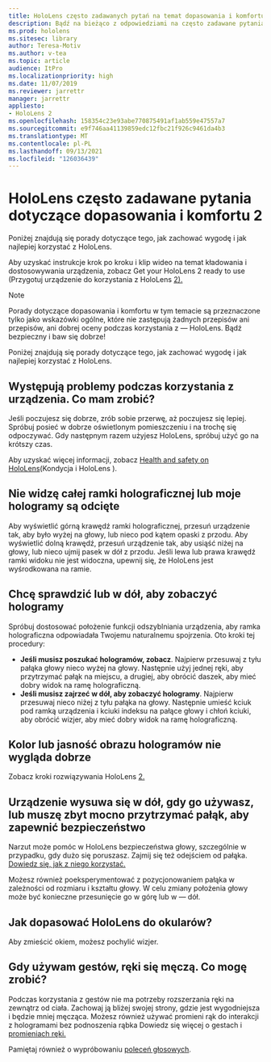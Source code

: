```yaml
---
title: HoloLens często zadawanych pytań na temat dopasowania i komfortu HoloLens 2
description: Bądź na bieżąco z odpowiedziami na często zadawane pytania dotyczące dopasowania urządzenia do HoloLens 2 i pozostania wygodne w doświadczeniach rzeczywistości mieszanej.
ms.prod: hololens
ms.sitesec: library
author: Teresa-Motiv
ms.author: v-tea
ms.topic: article
audience: ItPro
ms.localizationpriority: high
ms.date: 11/07/2019
ms.reviewer: jarrettr
manager: jarrettr
appliesto:
- HoloLens 2
ms.openlocfilehash: 158354c23e93abe770875491af1ab559e47557a7
ms.sourcegitcommit: e9f746aa41139859edc12fbc21f926c9461da4b3
ms.translationtype: MT
ms.contentlocale: pl-PL
ms.lasthandoff: 09/13/2021
ms.locfileid: "126036439"
---
```

# <a name="hololens-2-fit-and-comfort-frequently-asked-questions"></a>HoloLens często zadawane pytania dotyczące dopasowania i komfortu 2

Poniżej znajdują się porady dotyczące tego, jak zachować wygodę i jak najlepiej korzystać z HoloLens.

Aby uzyskać instrukcje krok po kroku i klip wideo na temat kładowania i dostosowywania urządzenia, zobacz Get your HoloLens 2 ready to use (Przygotuj urządzenie do korzystania z HoloLens [2).](hololens2-setup.md)

> [!NOTE]
> Porady dotyczące dopasowania i komfortu w tym temacie są przeznaczone tylko jako wskazówki ogólne, które nie zastępują żadnych przepisów ani przepisów, ani dobrej oceny podczas korzystania z &mdash; HoloLens. Bądź bezpieczny i baw się dobrze!

Poniżej znajdują się porady dotyczące tego, jak zachować wygodę i jak najlepiej korzystać z HoloLens.

## <a name="im-experiencing-discomfort-when-i-use-my-device-what-should-i-do"></a>Występują problemy podczas korzystania z urządzenia. Co mam zrobić?

Jeśli poczujesz się dobrze, zrób sobie przerwę, aż poczujesz się lepiej. Spróbuj posieć w dobrze oświetlonym pomieszczeniu i na trochę się odpoczywać. Gdy następnym razem użyjesz HoloLens, spróbuj użyć go na krótszy czas.

Aby uzyskać więcej informacji, zobacz [Health and safety on HoloLens](https://go.microsoft.com/fwlink/p/?LinkId=746661)(Kondycja i HoloLens ).

## <a name="i-cant-see-the-whole-holographic-frame-or-my-holograms-are-cut-off"></a>Nie widzę całej ramki holograficznej lub moje hologramy są odcięte

Aby wyświetlić górną krawędź ramki holograficznej, przesuń urządzenie tak, aby było wyżej na głowy, lub nieco pod kątem opaski z przodu. Aby wyświetlić dolną krawędź, przesuń urządzenie tak, aby usiąść niżej na głowy, lub nieco ujmij pasek w dół z przodu. Jeśli lewa lub prawa krawędź ramki widoku nie jest widoczna, upewnij się, że HoloLens jest wyśrodkowana na ramie.

## <a name="i-need-to-look-up-or-down-to-see-holograms"></a>Chcę sprawdzić lub w dół, aby zobaczyć hologramy

Spróbuj dostosować położenie funkcji odszyblniania urządzenia, aby ramka holograficzna odpowiadała Twojemu naturalnemu spojrzenia. Oto kroki tej procedury:

- **Jeśli musisz poszukać hologramów, zobacz**. Najpierw przesuwaj z tyłu pałąka głowy nieco wyżej na głowy. Następnie użyj jednej ręki, aby przytrzymać pałąk na miejscu, a drugiej, aby obrócić daszek, aby mieć dobry widok na ramę holograficzną.
- **Jeśli musisz zajrzeć w dół, aby zobaczyć hologramy**. Najpierw przesuwaj nieco niżej z tyłu pałąka na głowy. Następnie umieść kciuk pod ramką urządzenia i kciuki indeksu na pałące głowy i chłoń kciuki, aby obrócić wizjer, aby mieć dobry widok na ramę holograficzną.

## <a name="hologram-image-color-or-brightness-does-not-look-right"></a>Kolor lub jasność obrazu hologramów nie wygląda dobrze

Zobacz kroki rozwiązywania HoloLens [2.](hololens2-display.md)

## <a name="the-device-slides-down-when-im-using-it-or-i-need-to-make-the-headband-too-tight-to-keep-it-secure"></a>Urządzenie wysuwa się w dół, gdy go używasz, lub muszę zbyt mocno przytrzymać pałąk, aby zapewnić bezpieczeństwo

Narzut może pomóc w HoloLens bezpieczeństwa głowy, szczególnie w przypadku, gdy dużo się poruszasz. Zajmij się też odejściem od pałąka. [Dowiedz się, jak z niego korzystać.](hololens2-setup.md#adjust-fit)

Możesz również poeksperymentować z pozycjonowaniem pałąka w zależności od rozmiaru i kształtu głowy. W celu zmiany położenia głowy może być konieczne przesunięcie go w górę lub w &mdash; dół.

## <a name="how-can-i-adjust-hololens-to-fit-with-my-glasses"></a>Jak dopasować HoloLens do okularów?

Aby zmieścić okiem, możesz pochylić wizjer.

## <a name="my-arm-gets-tired-when-i-use-gestures-what-can-i-do"></a>Gdy używam gestów, ręki się męczą. Co mogę zrobić?

Podczas korzystania z gestów nie ma potrzeby rozszerzania ręki na zewnątrz od ciała. Zachowaj ją bliżej swojej strony, gdzie jest wygodniejsza i będzie mniej męcząca. Możesz również używać promieni rąk do interakcji z hologramami bez podnoszenia rąbka Dowiedz się więcej o gestach i [promieniach ręki.](hololens2-basic-usage.md#the-hand-tracking-frame)

Pamiętaj również o wypróbowaniu [poleceń głosowych](hololens-cortana.md).
